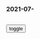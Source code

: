 ### 2021-07-　

```tip
```

<div id="dv1">
</div>
<button onclick="toggleb()">toggle</button>

```note
```

<pre id="pr2" style="display: none">
<!-- 🍅<br>　<hr>🍑 -->

感叹古人的智慧——鲁班七十二结榫卯动画图解
https://www.bilibili.com/video/BV1HW41177Zi

一次是缺陷，一万次是艺术
https://www.bilibili.com/video/BV1fJ41157Le

zg的榫卯传到国外，老外这燕尾榫真绝了
https://www.bilibili.com/video/BV1ds41187au

弹幕：文化输出

搬运】膨胀螺丝的原理，最后一个是死榫也叫绝户榫
https://www.bilibili.com/video/BV1Hh411a7o7

你跟你同桌最甜的事情是什么
https://www.zhihu.com/question/334647706

三只松鼠 夏威夷果仁月饼80g+玫瑰蔓越莓月饼80g
http://tuihaojia.com/article/49465.html

http://img.alicdn.com/imgextra/i2/880734502/O1CN01PlfR1d1j7xdbVqZfl_!!880734502.jpg

被员工盗卖的盒子，才是三只松鼠的“命脉
https://baijiahao.baidu.com/s?id=1704408454922070581&wfr=spider&for=pc

吃月饼的时候别乱说话，有吃的就别瞎提意见
https://pics2.baidu.com/feed/a6efce1b9d16fdfa5d4380addc8d4e5c94ee7b55.jpeg?token=a2a8bdf68f6d6b6d0163d9c53dfe7365

hernwan　
　三个松鼠也算是智商税大户，一粒坚果都不生产，反而成了坚果类上市企业。市场上二三十块一斤的坚果，他能包装成100克卖二三十块钱。但还就有人吃着一套。

<b><font size="4" style="color:#6495ED">
大自然在说话：我不需要人类，人类需要我
</font></b>
https://www.sohu.com/a/196118031_253479

http://5b0988e595225.cdn.sohucs.com/images/20171003/3be4b78865ca470b826e1b047e79087c.jpeg
在意我，或者忽略我，我并不在乎，你们行为决定你们的命运，不是我的，我是大自然，我将继续存在，我随时都在进化，而你们呢？

http://5b0988e595225.cdn.sohucs.com/images/20171003/8224a412dd5144438a2a6dccd15f7c95.jpeg
　这不是你们的星球，以前不是，以后，也不是。人类，你们不仅贪得无厌，还毒害我，竟然还想让我继续养活你们，
　　至于我，有没有人类，不是很有所谓，因为我是海洋，我曾经覆盖过，整个地球，我也可以再一次把它，全部覆盖，

http://5b0988e595225.cdn.sohucs.com/images/20171003/e3c7fcd3b6a14328afdb77c206098edc.jpeg
你们的食物能够生长，全靠我提供丰富的营养。
　就是因为你们，我只剩下不及一百年前一半的厚度，

http://5b0988e595225.cdn.sohucs.com/images/20171003/6d4eb6434da04375a8d27d1b7291d566.jpeg
我是雨林，
　我曾经看着人类在我怀抱里成长，
　　后来他们离开了我，但他们还会回来，
　　　是的，他们不断的回来。

我们偶尔收到一次朋友送来的礼物会十分开心，而每天都收到来自宇宙的礼物却不以为然？
　是谁无视了与我们不可分割的这一切？是谁忽略了上天予我们从未间断的滋养？是谁忘了向自然说感恩？

三体》章北海：自然选择，前进四
https://baijiahao.baidu.com/s?id=1600544891802834086&wfr=spider&for=pc

“我重申，我没有背叛，但逃亡是事实。我用了两个世纪来实施这个计划。”

“在这场战争中，人类必败，我只是想为人类保留一艘恒星际飞船，为人类文明在宇宙中保留一粒种子，一个希望。”

“我不需要思想钢印，我就是自己信念的主人。这个信念之所以如此坚定，是因为它不是来自于我一个人的智慧。”

https://t12.baidu.com/it/u=4162722107,3264105123&fm=173&app=25&f=JPEG?w=640&h=391&s=9A19A14CFC0A3B7E924B8B930300808E

https://t11.baidu.com/it/u=1084326634,1240691043&fm=173&app=25&f=JPEG?w=640&h=405&s=776DB1449C80BF26FD1640930300C09F

思想钢印
https://baike.baidu.com/item/思想钢印

地球人为了对抗三体人的智子对人类的偷窥，决定选出四个面壁者。每一个面壁者在不受任何干扰的情况下独立思考和设计对付三体人的计划。

被思想钢印机器打了思想钢印的人，思维方式就被控制了，

“不谈技术细节了，简单说吧，在大脑神经元网络中，我们发现了思维做出判断的机制，并且能够对其产生决定性的影响。把人类思维做出判断的过程与计算机作一个类比：从外界输入数据，计算，最后给出结果。我们可以把计算过程省略，直接给出结果。当某个信息进入大脑时，通过对神经元网络的某一部分施加影响，我们可以使大脑不经思维就做出判断，相信这个信息为真。”

信念中心的大门前立着一座缩小比例精确复制的自由女神像，女神像基上镌刻着一首诗：
把你们绝望的人，你们迷茫的人，
把你们渴望看到胜利之光的畏惧徘徊的人都给我,
把那些精神失落、灵魂在流浪的人都送来：
在这金色的信念旁，我要为他们把灯举起。

思想钢印命题全文：“在抗击三体世界入侵的战争中，人类必胜，入侵太阳系的敌人将被消灭，地球文明将在宇宙中万代延续。”

共有约5万人接受思想钢印，在太空军中建立了失败主义的组织，给太空军造成了严重打击。但是最后这一部分人，延续了人类文明的火种。

人类文明保存计划
https://zhuanlan.zhihu.com/p/83718841

马斯克：我们需要在太空保留人类文明的火种
https://tech.qq.com/a/20180312/016417.htm

我们很有可能会遭遇另一个黑暗时代。”马斯克上周日在西南偏南（SXSW）音乐节上说。“如果未来再发生一次世界大战，那么我们需要确保有足够的人类文明火种能够重建人类文明。

对于SpaceX来说，前三次的发射任务都失败了。如果第四次发射再失败，我们就彻底玩完了。”他说。

他一直担心人工智能可能会带来另一次世界大战。
　“人工智能让我感到害怕。”他说。他表示，他并不喜欢管制机构的约束，但是他认为人工智能比核武器还危险。

三国志11：问王侯将相本无种，最弱势力和最强势力
https://www.sohu.com/a/334578950_120099907

三国志11：没有最弱，只有更弱。而最最弱的势力，竟然是他
https://baijiahao.baidu.com/s?id=1704334839108610870&wfr=spider&for=pc

六、251英雄集结剧本毌丘俭

嘲笑zg人并辱骂白人，美国黑人奥运选手早期推文曝光，引发轰动
https://baijiahao.baidu.com/s?id=1704414992873115495&wfr=spider&for=pc

台b市被说防疫不疫调 美女发言人：绿营人士满口谎言跟呼吸一样自然
https://baijiahao.baidu.com/s?id=1704415579608003806&wfr=spider&for=pc

里斯本ICU床位再次告急：重症患者30%打过疫苗
https://baijiahao.baidu.com/s?id=1704417263881453084&wfr=spider&for=pc

极目锐评丨4例患者打过疫苗，如实披露无损对疫苗的信心
https://baijiahao.baidu.com/s?id=1701533897354965875&wfr=spider&for=pc

30%美g人拒绝接种新冠疫苗，拜登：打疫苗是最ag的事
https://new.qq.com/omn/20210705/20210705V03BR700.html

冷落中小企业是媒体失职
http://finance.ce.cn/rolling/201107/01/t20110701_16597828.shtml

笔者刚从事媒体工作时，便听某位名人说过，“媒体这东西像扫帚，扫帚要是干净了，屋子必然就脏了。”的确，媒体是游历与行zs法体系外的强有力监控工具，s法体系未必面面俱到，而媒体正是起到为其查缺补漏的作用。

老梁不顾众人的阻拦，抄起笤帚打了过去`风车`
https://v-wb.youku.com/v_show/id_XNDk1MDY3NDkyNA==.html

现在什么形式我又不是不知道，屁股坐哪边，您自己看着办。

我和梁凡受过的侮辱，大家谁都知道。

这事已经解决了，你这是公报私仇。

我才不管什么公了私了呢，这仇我一定要报。

你不要以为他是你儿子，你就能号住他的脉。现在孩子中邪了，你管不了。
https://www.google.com/logos/doodles/2021/fourth-of-july-2021-6753651837108980.4-law.gif

孩子们折腾没事，这事要传出去，你拦着，事就大了。

那是我在当时形势下，参加的唯一一次g命行动。

有人说那时的孩子们都很幼稚，无知，不懂事，所以才会干蠢事。听到这样的话我，我往往一笑了之，因为我知道自己当时并非幼稚无知。

zg空间站全景相机拍到的绝美地球
https://baijiahao.baidu.com/s?id=1704324897799812276&wfr=spider&for=pc

https://pics7.baidu.com/feed/77c6a7efce1b9d169ad3f8e1e30c74878d546470.jpeg?token=71f3dd496d4b7c9f0bb90558f94cd23c

唐英说a
　这么美丽又孤独的星球🌍，是人类唯一赖以生存的家园，我们应该好好的爱护她。 可是还有某些人和gj不断地发动仇恨和战争，给地球和人类带来灾难。 希望世界和平，地球永久适宜居住，人类文明进步发展。

佰仕x
　把东风41放在太空站，対准米粒，守护看这美丽的家园。
6分钟前

百度网友7e0d532f　
　地球不会危在旦夕，危在旦夕的是人类

wolf2bloo　
　战争才会促进世界和科技的发展，才会促进民族的融合，纵观历史，哪个时期的发展不是遵循此规律，不经历痛苦如何能够见到彩虹🌈！只要有人的地方，就会存在利益纠纷，利益纠纷的终极途径就是战争，没有永久的和平，只有相对的和平，却是绝对的战争！ ------《论战争与和平》阿尔及托尔穆拉格

<!-- 🍅<br>　<hr>🍑 -->
</pre>

<script src="https://cdn.jsdelivr.net/npm/jquery@3.5.1/dist/jquery.min.js"></script>

<link rel="stylesheet" href="https://cdn.jsdelivr.net/gh/fancyapps/fancybox@3.5.7/dist/jquery.fancybox.min.css" />
<script src="https://cdn.jsdelivr.net/gh/fancyapps/fancybox@3.5.7/dist/jquery.fancybox.min.js"></script>

<script type="text/javascript">

setTimeout(function(){
  dv1.innerHTML = parseURL(pr2.innerHTML);
},0);

var __urlRegex = /(\b(https?|ftp|file):\/\/[-A-Z0-9+&@#\/%?=~_|!:,.;]*[-A-Z0-9+&@#\/%=~_|])/ig;
var __imgRegex = /\.(?:jpe?g|gif|png)$/i;

function parseURL($string){

    var exp = __urlRegex;
    return $string.replace(exp,function(match){
            __imgRegex.lastIndex=0;
            if(__imgRegex.test(match)){
                return '<a data-fancybox="gallery" href="' + match.replace("/p=700", "")
                 + '"><img src="' + match.replace("/p=700", "")+'" width="64"></a>';
            }
            else{
                return '<br><a href="' + match + '" target="_blank">' + match + '</a><br><br>';
            }
        }
    );
}

function toggleb() {
  var x = document.getElementById("pr2");
  if (x.style.display === "none") {
    x.style.display = "";
  } else {
    x.style.display = "none";
  }
}

</script>
